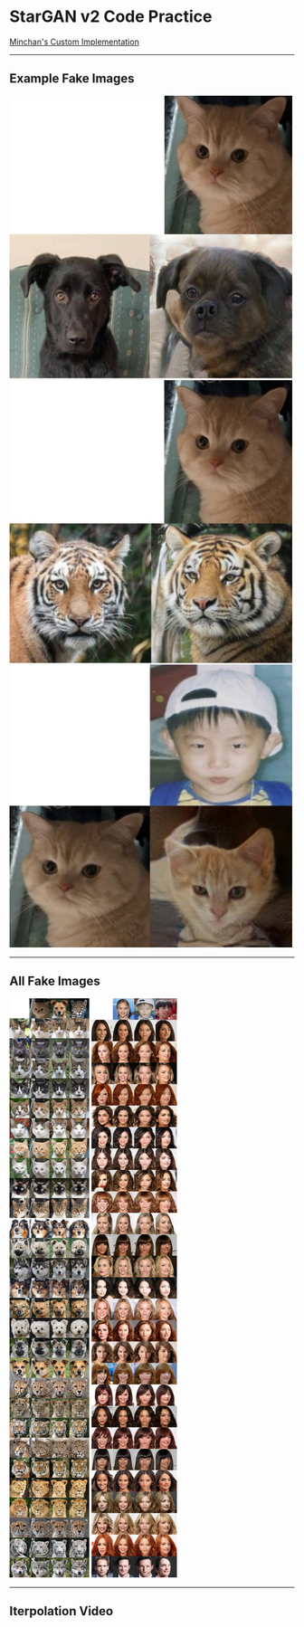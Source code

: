 # StarGAN v2 Code Practice

[Minchan's Custom Implementation](https://github.com/shoveling-pig/custom-stargan-v2)

---

## Example Fake Images

<img src="/assets/result/linga_plus_dog.jpg" width="500" height="500" />

<img src="/assets/result/linga_plus_wildlife.jpg" width="500" height="500" />

<img src="/assets/result/baby_plus_linga.PNG" width="500" height="500" />

---

## All Fake Images

<img src="/assets/result/afhq_result1.jpg" />

<img src="/assets/result/celeba_result2.jpg" />

---

## Iterpolation Video